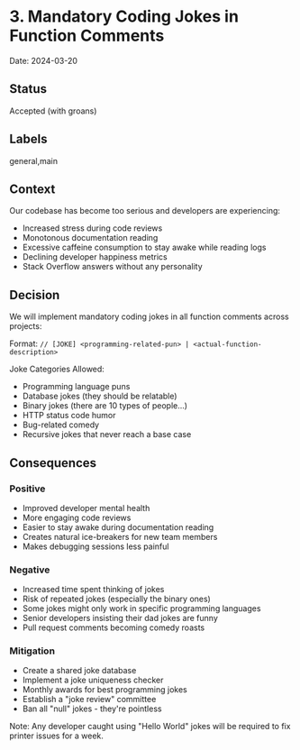 # 3. Mandatory Coding Jokes in Function Comments

Date: 2024-03-20

## Status

Accepted (with groans)

## Labels
general,main

## Context

Our codebase has become too serious and developers are experiencing:
- Increased stress during code reviews
- Monotonous documentation reading
- Excessive caffeine consumption to stay awake while reading logs
- Declining developer happiness metrics
- Stack Overflow answers without any personality

## Decision

We will implement mandatory coding jokes in all function comments across projects:

Format: `// [JOKE] <programming-related-pun> | <actual-function-description>`

Joke Categories Allowed:
- Programming language puns
- Database jokes (they should be relatable)
- Binary jokes (there are 10 types of people...)
- HTTP status code humor
- Bug-related comedy
- Recursive jokes that never reach a base case

## Consequences

### Positive
- Improved developer mental health
- More engaging code reviews
- Easier to stay awake during documentation reading
- Creates natural ice-breakers for new team members
- Makes debugging sessions less painful

### Negative
- Increased time spent thinking of jokes
- Risk of repeated jokes (especially the binary ones)
- Some jokes might only work in specific programming languages
- Senior developers insisting their dad jokes are funny
- Pull request comments becoming comedy roasts

### Mitigation
- Create a shared joke database
- Implement a joke uniqueness checker
- Monthly awards for best programming jokes
- Establish a "joke review" committee
- Ban all "null" jokes - they're pointless

Note: Any developer caught using "Hello World" jokes will be required to fix printer issues for a week.